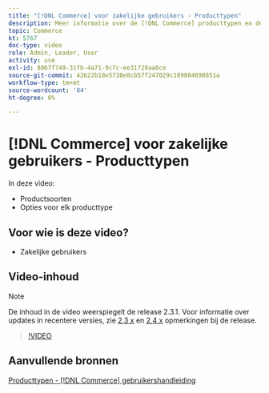 ```yaml
---
title: "[!DNL Commerce] voor zakelijke gebruikers - Producttypen"
description: Meer informatie over de [!DNL Commerce] producttypen en de opties voor elke productsoort.
topic: Commerce
kt: 5767
doc-type: video
role: Admin, Leader, User
activity: use
exl-id: 8067f749-31fb-4a71-9c7c-ee31720aa6ce
source-git-commit: 42622b18e5738e8cb57f247029c189884698851a
workflow-type: tm+mt
source-wordcount: '84'
ht-degree: 0%

---
```


# [!DNL Commerce] voor zakelijke gebruikers - Producttypen

In deze video:

- Productsoorten
- Opties voor elk producttype

## Voor wie is deze video?

- Zakelijke gebruikers

## Video-inhoud

>[!NOTE]
>
>De inhoud in de video weerspiegelt de release 2.3.1. Voor informatie over updates in recentere versies, zie [ 2,3 x](https://devdocs.magento.com/guides/v2.3/release-notes/bk-release-notes.html) en [2,4 x](https://devdocs.magento.com/guides/v2.4/release-notes/bk-release-notes.html) opmerkingen bij de release.

>[!VIDEO](https://video.tv.adobe.com/v/35952?quality=12&learn=on)

## Aanvullende bronnen

[Producttypen - [!DNL Commerce] gebruikershandleiding](https://docs.magento.com/user-guide/catalog/product-types.html)

